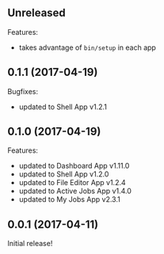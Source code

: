 ## Unreleased

Features:

  - takes advantage of `bin/setup` in each app

## 0.1.1 (2017-04-19)

Bugfixes:

  - updated to Shell App v1.2.1

## 0.1.0 (2017-04-19)

Features:

  - updated to Dashboard App v1.11.0
  - updated to Shell App v1.2.0
  - updated to File Editor App v1.2.4
  - updated to Active Jobs App v1.4.0
  - updated to My Jobs App v2.3.1

## 0.0.1 (2017-04-11)

Initial release!
